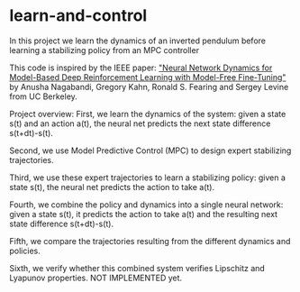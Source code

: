 # learn-and-control

In this project we learn the dynamics of an inverted pendulum before learning a stabilizing policy from an MPC controller


This code is inspired by the IEEE paper:
["Neural Network Dynamics for Model-Based Deep Reinforcement Learning with Model-Free Fine-Tuning"](https://ieeexplore.ieee.org/abstract/document/8463189)
by Anusha Nagabandi, Gregory Kahn, Ronald S. Fearing and Sergey Levine from UC Berkeley.


Project overview:
First, we learn the dynamics of the system:
    given a state s(t) and an action a(t), the neural net predicts the next state difference s(t+dt)-s(t).
    
Second, we use Model Predictive Control (MPC) to design expert stabilizing trajectories.

Third, we use these expert trajectories to learn a stabilizing policy:
    given a state s(t), the neural net predicts the action to take a(t).
    
Fourth, we combine the policy and dynamics into a single neural network:
    given a state s(t), it predicts the action to take a(t) and the resulting next state difference s(t+dt)-s(t).
    
Fifth, we compare the trajectories resulting from the different dynamics and policies.

Sixth, we verify whether this combined system verifies Lipschitz and Lyapunov properties.   NOT IMPLEMENTED yet.
